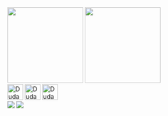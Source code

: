 <div>
  <a>
    <img height="170em" src="https://github-readme-stats.vercel.app/api?username=Duda-Rabelo&show_icons=true&theme=material-palenight&text_color=ffffff&count_private=true" />
  </a>
  <a>
    <img height="170em" src="https://github-readme-stats.vercel.app/api/top-langs/?username=Duda-Rabelo&layout=compact&theme=material-palenight&text_color=ffffff" />
  </a>
</div>

<div style="display: inline-block">
  <img aling="center" alt="Duda-HTML" height="35em" src="https://cdn.jsdelivr.net/gh/devicons/devicon@latest/icons/html5/html5-original.svg" />  
  <img aling="center" alt="Duda-CSS" height="35em" src="https://cdn.jsdelivr.net/gh/devicons/devicon@latest/icons/css3/css3-original.svg" />
  <img aling="center" alt="Duda-JS" height="35em" src="https://cdn.jsdelivr.net/gh/devicons/devicon@latest/icons/javascript/javascript-original.svg" />
  
<!-- <img aling="center" alt="Duda-React" height="35em" src="https://cdn.jsdelivr.net/gh/devicons/devicon@latest/icons/react/react-original.svg" /> -->
<!-- icon = typescript  <img height="45em" src="https://cdn.jsdelivr.net/gh/devicons/devicon@latest/icons/typescript/typescript-original.svg" /> -->   
<!-- icon = python  <img height="45em" src="https://cdn.jsdelivr.net/gh/devicons/devicon@latest/icons/python/python-original.svg" /> -->   
<!-- icon = node.js  <img height="45em" src="https://cdn.jsdelivr.net/gh/devicons/devicon@latest/icons/nodejs/nodejs-original.svg" />   -->
</div>

<div>
  <a href="https://www.linkedin.com/in/duda-rabelo-dev-3003l97/" target="_blank"><img src="https://img.shields.io/badge/LinkedIn-0077B5?style=for-the-badge&logo=linkedin&logoColor=white"></a>
  <a href="mailto:duda.dev.io@gmail.com"><img src="https://img.shields.io/badge/Gmail-D14836?style=for-the-badge&logo=gmail&logoColor=white"</a>
</div>
